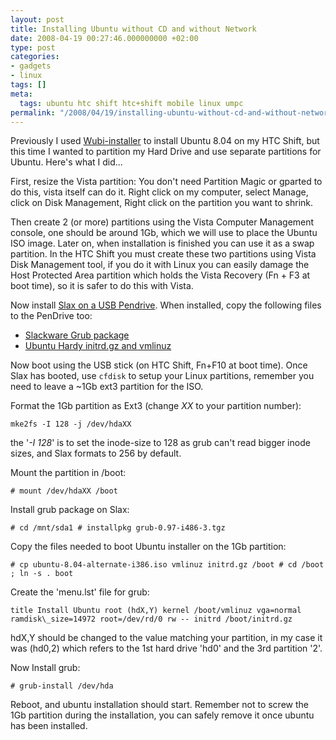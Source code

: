 ```yaml
---
layout: post
title: Installing Ubuntu without CD and without Network
date: 2008-04-19 00:27:46.000000000 +02:00
type: post
categories:
- gadgets
- linux
tags: []
meta:
  tags: ubuntu htc shift htc+shift mobile linux umpc
permalink: "/2008/04/19/installing-ubuntu-without-cd-and-without-network/"
---
```

Previously I used [Wubi-installer](http://wubi-installer.org/) to install Ubuntu 8.04 on my HTC Shift, but this time I wanted to partition my Hard Drive and use separate partitions for Ubuntu. Here's what I did...

First, resize the Vista partition: You don't need Partition Magic or gparted to do this, vista itself can do it. Right click on my computer, select Manage, click on Disk Management, Right click on the partition you want to shrink.

Then create 2 (or more) partitions using the Vista Computer Management console, one should be around 1Gb, which we will use to place the Ubuntu ISO image. Later on, when installation is finished you can use it as a swap partition. In the HTC Shift you must create these two partitions using Vista Disk Management tool, if you do it with Linux you can easily damage the Host Protected Area partition which holds the Vista Recovery (Fn + F3 at boot time), so it is safer to do this with Vista.

Now install [Slax on a USB Pendrive](http://www.pendrivelinux.com/2006/09/20/all-in-one-usb-slaxzip/). When installed, copy the following files to the PenDrive too:

- [Slackware Grub package](ftp://ftp.slackware.com/pub/slackware/slackware-12.0/extra/grub)
- [Ubuntu Hardy initrd.gz and vmlinuz](http://archive.ubuntu.com/ubuntu/dists/hardy/main/installer-i386/current/images/hd-media/)

Now boot using the USB stick (on HTC Shift, Fn+F10 at boot time). Once Slax has booted, use `cfdisk` to setup your Linux partitions, remember you need to leave a ~1Gb ext3 partition for the ISO.

Format the 1Gb partition as Ext3 (change _XX_ to your partition number):

```
mke2fs -I 128 -j /dev/hdaXX
```

the '_-I 128_' is to set the inode-size to 128 as grub can't read bigger inode sizes, and Slax formats to 256 by default.

Mount the partition in /boot:

```
# mount /dev/hdaXX /boot
```

Install grub package on Slax:

```
# cd /mnt/sda1 # installpkg grub-0.97-i486-3.tgz
```

Copy the files needed to boot Ubuntu installer on the 1Gb partition:

```
# cp ubuntu-8.04-alternate-i386.iso vmlinuz initrd.gz /boot # cd /boot ; ln -s . boot
```

Create the 'menu.lst' file for grub:

```
title Install Ubuntu root (hdX,Y) kernel /boot/vmlinuz vga=normal ramdisk\_size=14972 root=/dev/rd/0 rw -- initrd /boot/initrd.gz
```

hdX,Y should be changed to the value matching your partition, in my case it was (hd0,2) which refers to the 1st hard drive 'hd0' and the 3rd partition '2'.

Now Install grub:

```
# grub-install /dev/hda
```

Reboot, and ubuntu installation should start. Remember not to screw the 1Gb partition during the installation, you can safely remove it once ubuntu has been installed.


